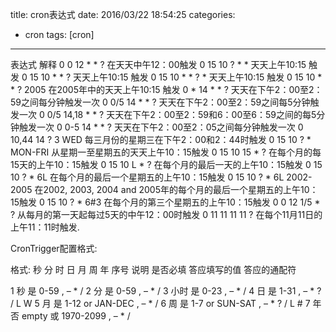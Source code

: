title: cron表达式
date: 2016/03/22 18:54:25
categories:
- cron
tags: [cron]
---
表达式 解释
0 0 12 * * ? 在天天中午12：00触发
0 15 10 ? * * 天天上午10:15 触发
0 15 10 * * ? 天天上午10:15 触发
0 15 10 * * ? * 天天上午10:15 触发
0 15 10 * * ? 2005 在2005年中的天天上午10:15 触发
0 * 14 * * ? 天天在下午2：00至2：59之间每分钟触发一次
0 0/5 14 * * ? 天天在下午2：00至2：59之间每5分钟触发一次
0 0/5 14,18 * * ? 天天在下午2：00至2：59和6：00至6：59之间的每5分钟触发一次
0 0-5 14 * * ? 天天在下午2：00至2：05之间每分钟触发一次
0 10,44 14 ? 3 WED 每三月份的星期三在下午2：00和2：44时触发
0 15 10 ? * MON-FRI 从星期一至星期五的天天上午10：15触发
0 15 10 15 * ? 在每个月的每15天的上午10：15触发
0 15 10 L * ? 在每个月的最后一天的上午10：15触发
0 15 10 ? * 6L 在每个月的最后一个星期五的上午10：15触发
0 15 10 ? * 6L 2002-2005 在2002, 2003, 2004 and 2005年的每个月的最后一个星期五的上午10：15触发
0 15 10 ? * 6#3 在每个月的第三个星期五的上午10：15触发
0 0 12 1/5 * ? 从每月的第一天起每过5天的中午12：00时触发
0 11 11 11 11 ? 在每个11月11日的上午11：11时触发.

 

CronTrigger配置格式:

格式: 秒   分   时  日   月   周   年 
序号     说明         是否必填  答应填写的值               答应的通配符

1  秒     是       0-59                       , – * /
2  分     是       0-59                       , – * /
3 小时    是       0-23                       , – * /
4  日     是       1-31                       , – * ? / L W
5  月     是       1-12 or JAN-DEC            , – * /
6  周     是       1-7 or SUN-SAT             , – * ? / L #
7  年     否       empty 或 1970-2099         , – * /